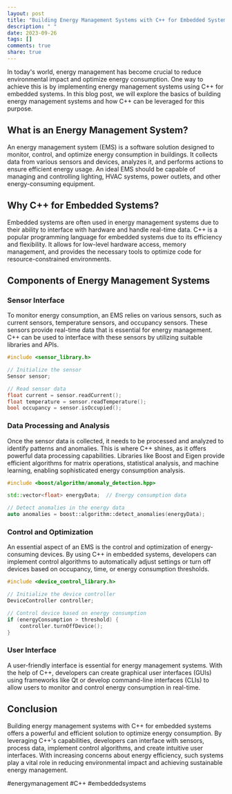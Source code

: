 ```yaml
---
layout: post
title: "Building Energy Management Systems with C++ for Embedded Systems"
description: " "
date: 2023-09-26
tags: []
comments: true
share: true
---
```


In today's world, energy management has become crucial to reduce environmental impact and optimize energy consumption. One way to achieve this is by implementing energy management systems using C++ for embedded systems. In this blog post, we will explore the basics of building energy management systems and how C++ can be leveraged for this purpose.

## What is an Energy Management System?

An energy management system (EMS) is a software solution designed to monitor, control, and optimize energy consumption in buildings. It collects data from various sensors and devices, analyzes it, and performs actions to ensure efficient energy usage. An ideal EMS should be capable of managing and controlling lighting, HVAC systems, power outlets, and other energy-consuming equipment.

## Why C++ for Embedded Systems?

Embedded systems are often used in energy management systems due to their ability to interface with hardware and handle real-time data. C++ is a popular programming language for embedded systems due to its efficiency and flexibility. It allows for low-level hardware access, memory management, and provides the necessary tools to optimize code for resource-constrained environments.

## Components of Energy Management Systems

### Sensor Interface

To monitor energy consumption, an EMS relies on various sensors, such as current sensors, temperature sensors, and occupancy sensors. These sensors provide real-time data that is essential for energy management. C++ can be used to interface with these sensors by utilizing suitable libraries and APIs.

```cpp
#include <sensor_library.h>

// Initialize the sensor
Sensor sensor;

// Read sensor data
float current = sensor.readCurrent();
float temperature = sensor.readTemperature();
bool occupancy = sensor.isOccupied();
```

### Data Processing and Analysis

Once the sensor data is collected, it needs to be processed and analyzed to identify patterns and anomalies. This is where C++ shines, as it offers powerful data processing capabilities. Libraries like Boost and Eigen provide efficient algorithms for matrix operations, statistical analysis, and machine learning, enabling sophisticated energy consumption analysis.

```cpp
#include <boost/algorithm/anomaly_detection.hpp>

std::vector<float> energyData;  // Energy consumption data

// Detect anomalies in the energy data
auto anomalies = boost::algorithm::detect_anomalies(energyData);
```

### Control and Optimization

An essential aspect of an EMS is the control and optimization of energy-consuming devices. By using C++ in embedded systems, developers can implement control algorithms to automatically adjust settings or turn off devices based on occupancy, time, or energy consumption thresholds.

```cpp
#include <device_control_library.h>

// Initialize the device controller
DeviceController controller;

// Control device based on energy consumption
if (energyConsumption > threshold) {
    controller.turnOffDevice();
}
```

### User Interface

A user-friendly interface is essential for energy management systems. With the help of C++, developers can create graphical user interfaces (GUIs) using frameworks like Qt or develop command-line interfaces (CLIs) to allow users to monitor and control energy consumption in real-time.

## Conclusion

Building energy management systems with C++ for embedded systems offers a powerful and efficient solution to optimize energy consumption. By leveraging C++'s capabilities, developers can interface with sensors, process data, implement control algorithms, and create intuitive user interfaces. With increasing concerns about energy efficiency, such systems play a vital role in reducing environmental impact and achieving sustainable energy management.

#energymanagement #C++ #embeddedsystems